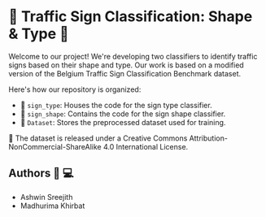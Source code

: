 # 🚦 Traffic Sign Classification: Shape & Type 🚦

Welcome to our project! We're developing two classifiers to identify traffic signs based on their shape and type. Our work is based on a modified version of the Belgium Traffic Sign Classification Benchmark dataset.

Here's how our repository is organized:

- 📁 `sign_type`: Houses the code for the sign type classifier.
- 📁 `sign_shape`: Contains the code for the sign shape classifier.
- 📁 `Dataset`: Stores the preprocessed dataset used for training.

📜 The dataset is released under a Creative Commons Attribution-NonCommercial-ShareAlike 4.0 International License.

## Authors 🧑‍   💻
- Ashwin Sreejith
- Madhurima Khirbat
